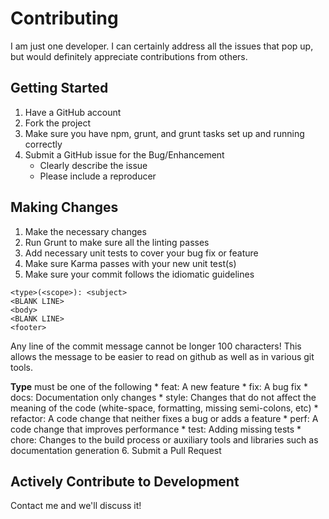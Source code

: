 # Contributing

I am just one developer.  I can certainly address all the issues that pop up, but would definitely appreciate contributions from others.

## Getting Started
1. Have a GitHub account
2. Fork the project
3. Make sure you have npm, grunt, and grunt tasks set up and running correctly
4. Submit a GitHub issue for the Bug/Enhancement
   * Clearly describe the issue
   * Please include a reproducer

## Making Changes
1. Make the necessary changes
2. Run Grunt to make sure all the linting passes
3. Add necessary unit tests to cover your bug fix or feature
4. Make sure Karma passes with your new unit test(s)
5. Make sure your commit follows the idiomatic guidelines
```
<type>(<scope>): <subject>
<BLANK LINE>
<body>
<BLANK LINE>
<footer>
```
Any line of the commit message cannot be longer 100 characters! This allows the message to be easier to read on github as well as in various git tools.
 
 **Type** must be one of the following
    * feat: A new feature
    * fix: A bug fix
    * docs: Documentation only changes
    * style: Changes that do not affect the meaning of the code (white-space, formatting, missing semi-colons, etc)
    * refactor: A code change that neither fixes a bug or adds a feature
    * perf: A code change that improves performance
    * test: Adding missing tests
    * chore: Changes to the build process or auxiliary tools and libraries such as documentation generation
6. Submit a Pull Request

## Actively Contribute to Development

Contact me and we'll discuss it!